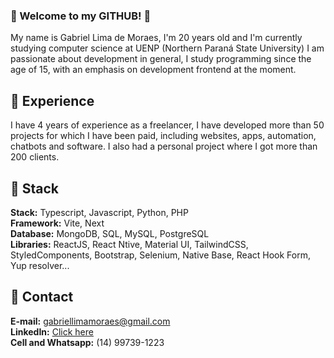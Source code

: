 
### :large_blue_diamond: Welcome to my GITHUB! :wave:
My name is Gabriel Lima de Moraes, I'm 20 years old and I'm currently studying computer science at UENP (Northern Paraná State University)
I am passionate about development in general, I study
programming since the age of 15, with an emphasis on development
frontend at the moment.

## :large_blue_diamond: Experience
I have 4 years of experience as a freelancer, I have developed more than 50 projects for which I have been paid, including websites, apps, automation, chatbots and software. I also had a personal project where I got more than 200 clients.

## :large_blue_diamond: Stack
<b>Stack:</b> Typescript, Javascript, Python, PHP</br>
<b>Framework:</b> Vite, Next</br>
<b>Database:</b> MongoDB, SQL, MySQL, PostgreSQL</br>
<b>Libraries:</b> ReactJS, React Ntive, Material UI, TailwindCSS, StyledComponents, Bootstrap, Selenium, Native Base, React Hook Form, Yup resolver...

## :large_blue_diamond: Contact
<b>E-mail:</b> gabriellimamoraes@gmail.com </br>
<b>LinkedIn:</b> [Click here](https://www.linkedin.com/in/gabriel-lima-5263681aa/)</br>
<b>Cell and Whatsapp:</b> (14) 99739-1223 </br>
